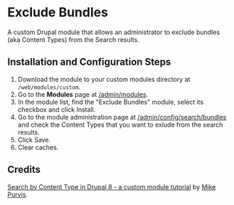 # Exclude Bundles

A custom Drupal module that allows an administrator to exclude bundles (aka Content Types) from the Search results.

## Installation and Configuration Steps
1. Download the module to your custom modules directory at `/web/modules/custom`.
2. Go to the **Modules** page at [/admin/modules]().
3. In the module list, find the "Exclude Bundles" module, select its checkbox and click Install.
5. Go to the module administration page at [/admin/config/search/bundles]() and check the Content Types that you want to
   exlude from the search results.
6. Click Save.
7. Clear caches.

## Credits
[Search by Content Type in Drupal 8 - a custom module tutorial](https://www.metaltoad.com/blog/search-content-type-drupal-8-custom-module-tutorial) by [Mike Purvis](https://github.com/mikedotexe).
